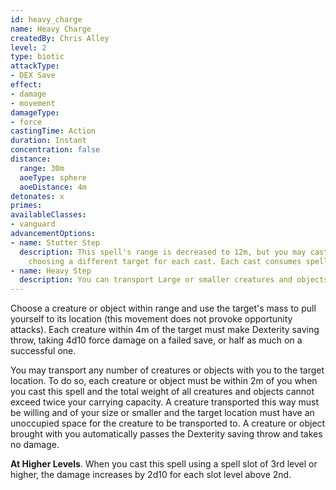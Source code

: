 ```yaml
---
id: heavy_charge
name: Heavy Charge
createdBy: Chris Alley
level: 2
type: biotic
attackType:
- DEX Save
effect:
- damage
- movement
damageType:
- force
castingTime: Action
duration: Instant
concentration: false
distance:
  range: 30m
  aoeType: sphere
  aoeDistance: 4m
detonates: x
primes: 
availableClasses:
- vanguard
advancementOptions:
- name: Stutter Step  
  description: This spell's range is decreased to 12m, but you may cast this spell twice as part of the same action, 
    choosing a different target for each cast. Each cast consumes spell slots as normal.
- name: Heavy Step  
  description: You can transport Large or smaller creatures and objects as long as the total weight does not exceed four times your carrying capacity.
---
```

Choose a creature or object within range and use the target's mass to pull yourself to its location 
(this movement does not provoke opportunity attacks). Each creature within 4m of the target must make Dexterity saving 
throw, taking 4d10 force damage on a failed save, or half as much on a successful one. 

You may transport any number of creatures or objects with you to the target location. To 
do so, each creature or object must be within 2m of you when you cast this spell and the total weight of all creatures and 
objects cannot exceed twice your carrying capacity. A creature transported this way must be willing and of your
size or smaller and the target location must have an unoccupied space for the creature to be transported to. A creature or 
object brought with you automatically passes the Dexterity saving throw and takes no damage.  

__At Higher Levels__. When you cast this spell using a spell slot of 3rd level or higher, the damage increases by 2d10 
for each slot level above 2nd.
